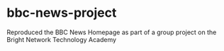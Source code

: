 # bbc-news-project
Reproduced the BBC News Homepage as part of a group project on the Bright Network Technology Academy
